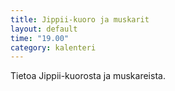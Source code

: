```yaml
---
title: Jippii-kuoro ja muskarit
layout: default
time: "19.00"
category: kalenteri
---
```


Tietoa Jippii-kuorosta ja muskareista.

